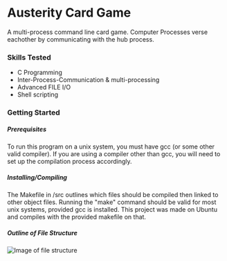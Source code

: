 # Austerity Card Game
A multi-process command line card game. Computer Processes verse eachother by communicating with the hub process.

### Skills Tested
- C Programming
- Inter-Process-Communication & multi-processing
- Advanced FILE I/O
- Shell scripting
### Getting Started
##### Prerequisites
To run this program on a unix system, you must have gcc (or some other valid compiler). If you are using a compiler other than gcc, you will need to set up the compilation process accordingly.
##### Installing/Compiling
The Makefile in /src outlines which files should be compiled then linked to other object files. Running the "make" command should be valid for most unix systems, provided gcc is installed. This project was made on Ubuntu and compiles with the provided makefile on that.
##### Outline of File Structure

![Image of file structure](https://i.imgur.com/IKX048a.png)
